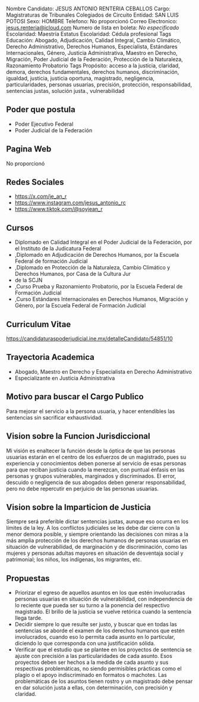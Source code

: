 Nombre Candidato: JESUS ANTONIO RENTERIA CEBALLOS
Cargo: Magistraturas de Tribunales Colegiados de Circuito
Entidad: SAN LUIS POTOSI
Sexo: HOMBRE
Telefono: No proporcionó
Correo Electronico: jesus.renteria@icloud.com
Numero de lista en boleta: *No especificado*
Escolaridad: Maestría
Estatus Escolaridad: Cédula profesional
Tags Educación: Abogado, Adjudicación, Calidad Integral, Cambio Climático, Derecho Administrativo, Derechos Humanos, Especialista, Estándares Internacionales, Género, Justicia Administrativa, Maestro en Derecho, Migración, Poder Judicial de la Federación, Protección de la Naturaleza, Razonamiento Probatorio
Tags Propósito: acceso a la justicia, claridad, demora, derechos fundamentales, derechos humanos, discriminación, igualdad, justicia, justicia oportuna, magistrado, negligencia, particularidades, personas usuarias, precisión, protección, responsabilidad, sentencias justas, solución justa., vulnerabilidad


## Poder que postula

- Poder Ejecutivo Federal
- Poder Judicial de la Federación


## Pagina Web

No proporcionó


## Redes Sociales

- https://x.com/je_an_r
- https://www.instagram.com/jesus_antonio_rc
- https://www.tiktok.com/@soyjean_r


## Cursos

- Diplomado en Calidad Integral en el Poder Judicial de la Federación, por el Instituto de la Judicatura Federal
- ,Diplomado en Adjudicación de Derechos Humanos, por la Escuela Federal de formación Judicial
- ,Diplomado en Protección de la Naturaleza, Cambio Climático y Derechos Humanos, por Casa de la Cultura Jur
- de la SCJN
- ,Curso Prueba y Razonamiento Probatorio, por la Escuela Federal de Formación Judicial
- ,Curso Estándares Internacionales en Derechos Humanos, Migración y Género, por la Escuela Federal de Formación Judicial


## Curriculum Vitae

https://candidaturaspoderjudicial.ine.mx/detalleCandidato/54851/10


## Trayectoria Academica

- Abogado, Maestro en Derecho y Especialista en Derecho Administrativo
- Especializante en Justicia Administrativa


## Motivo para buscar el Cargo Publico

Para mejorar el servicio a la persona usuaria, y hacer entendibles las sentencias sin sacrificar exhaustividad.


## Vision sobre la Funcion Jurisdiccional

Mi visión es enaltecer la función desde la óptica de que las personas usuarias estarán en el centro de los esfuerzos de un magistrado, pues su experiencia y conocimientos deben ponerse al servicio de esas personas para que reciban justicia cuando la merezcan, con puntual énfasis en las personas y grupos vulnerables, marginados y discriminados. El error, descuido o negligencia de sus abogados deben generar responsabilidad, pero no debe repercutir en perjuicio de las personas usuarias.


## Vision sobre la Imparticion de Justicia

Siempre será preferible dictar sentencias justas, aunque eso ocurra en los límites de la ley. A los conflictos judiciales se les debe dar cierre con la menor demora posible, y siempre orientando las decisiones con miras a la más amplia protección de los derechos humanos de personas usuarias en situación de vulnerabilidad, de marginación y de discriminación, como las mujeres y personas adultas mayores en situación de desventaja social y patrimonial; los niños, los indígenas, los migrantes, etc.


## Propuestas

- Priorizar el egreso de aquellos asuntos en los que estén involucradas personas usuarias en situación de vulnerabilidad, con independencia de lo reciente que pueda ser su turno a la ponencia del respectivo magistrado. El brillo de la justicia se vuelve retórica cuando la sentencia llega tarde.
- Decidir siempre lo que resulte ser justo, y buscar que en todas las sentencias se aborde el examen de los derechos humanos que estén involucrados, cuando eso lo permita cada asunto en lo particular, diciendo lo que corresponda con una justificación sólida.
- Verificar que el estudio que se plantee en los proyectos de sentencia se ajuste con precisión a las particularidades de cada asunto. Esos proyectos deben ser hechos a la medida de cada asunto y sus respectivas problemáticas, no siendo permisibles prácticas como el plagio o el apoyo indiscriminado en formatos o machotes. Las problemáticas de los asuntos tienen rostro y un magistrado debe pensar en dar solución justa a ellas, con determinación, con precisión y claridad.

